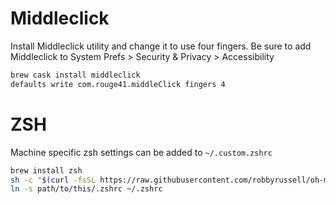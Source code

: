 # Middleclick
Install Middleclick utility and change it to use four fingers.
Be sure to add Middleclick to System Prefs > Security & Privacy > Accessibility
```bash
brew cask install middleclick
defaults write com.rouge41.middleClick fingers 4
```

# ZSH
Machine specific zsh settings can be added to `~/.custom.zshrc`
```bash
brew install zsh
sh -c "$(curl -fsSL https://raw.githubusercontent.com/robbyrussell/oh-my-zsh/master/tools/install.sh)"
ln -s path/to/this/.zshrc ~/.zshrc
```
